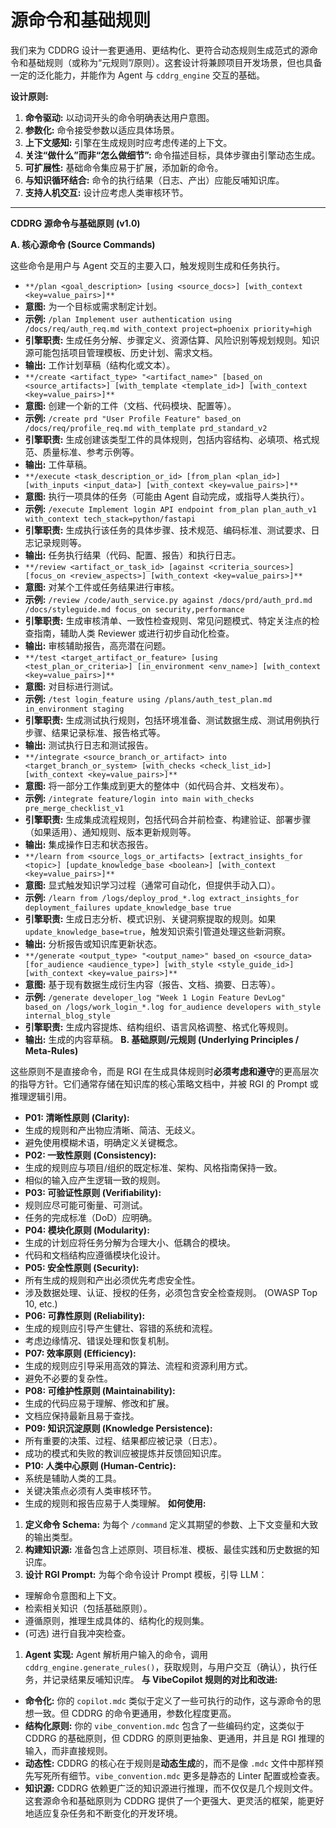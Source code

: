 # 源命令和基础规则

我们来为 CDDRG 设计一套更通用、更结构化、更符合动态规则生成范式的源命令和基础规则（或称为“元规则”/原则）。这套设计将兼顾项目开发场景，但也具备一定的泛化能力，并能作为 Agent 与 `cddrg_engine` 交互的基础。

**设计原则:**

1. **命令驱动:** 以动词开头的命令明确表达用户意图。
1. **参数化:** 命令接受参数以适应具体场景。
1. **上下文感知:** 引擎在生成规则时应考虑传递的上下文。
1. **关注“做什么”而非“怎么做细节”:** 命令描述目标，具体步骤由引擎动态生成。
1. **可扩展性:** 基础命令集应易于扩展，添加新的命令。
1. **与知识循环结合:** 命令的执行结果（日志、产出）应能反哺知识库。
1. **支持人机交互:** 设计应考虑人类审核环节。

---

**CDDRG 源命令与基础原则 (v1.0)**

**A. 核心源命令 (Source Commands)**

这些命令是用户与 Agent 交互的主要入口，触发规则生成和任务执行。

- `**/plan <goal_description> [using <source_docs>] [with_context <key=value_pairs>]**`
- **意图:** 为一个目标或需求制定计划。
- **示例:** `/plan Implement user authentication using /docs/req/auth_req.md with_context project=phoenix priority=high`
- **引擎职责:** 生成任务分解、步骤定义、资源估算、风险识别等规划规则。知识源可能包括项目管理模板、历史计划、需求文档。
- **输出:** 工作计划草稿（结构化或文本）。
- `**/create <artifact_type> "<artifact_name>" [based_on <source_artifacts>] [with_template <template_id>] [with_context <key=value_pairs>]**`
- **意图:** 创建一个新的工件（文档、代码模块、配置等）。
- **示例:** `/create prd "User Profile Feature" based_on /docs/req/profile_req.md with_template prd_standard_v2`
- **引擎职责:** 生成创建该类型工件的具体规则，包括内容结构、必填项、格式规范、质量标准、参考示例等。
- **输出:** 工件草稿。
- `**/execute <task_description_or_id> [from_plan <plan_id>] [with_inputs <input_data>] [with_context <key=value_pairs>]**`
- **意图:** 执行一项具体的任务（可能由 Agent 自动完成，或指导人类执行）。
- **示例:** `/execute Implement login API endpoint from_plan plan_auth_v1 with_context tech_stack=python/fastapi`
- **引擎职责:** 生成执行该任务的具体步骤、技术规范、编码标准、测试要求、日志记录规则等。
- **输出:** 任务执行结果（代码、配置、报告）和执行日志。
- `**/review <artifact_or_task_id> [against <criteria_sources>] [focus_on <review_aspects>] [with_context <key=value_pairs>]**`
- **意图:** 对某个工件或任务结果进行审核。
- **示例:** `/review /code/auth_service.py against /docs/prd/auth_prd.md /docs/styleguide.md focus_on security,performance`
- **引擎职责:** 生成审核清单、一致性检查规则、常见问题模式、特定关注点的检查指南，辅助人类 Reviewer 或进行初步自动化检查。
- **输出:** 审核辅助报告，高亮潜在问题。
- `**/test <target_artifact_or_feature> [using <test_plan_or_criteria>] [in_environment <env_name>] [with_context <key=value_pairs>]**`
- **意图:** 对目标进行测试。
- **示例:** `/test login_feature using /plans/auth_test_plan.md in_environment staging`
- **引擎职责:** 生成测试执行规则，包括环境准备、测试数据生成、测试用例执行步骤、结果记录标准、报告格式等。
- **输出:** 测试执行日志和测试报告。
- `**/integrate <source_branch_or_artifact> into <target_branch_or_system> [with_checks <check_list_id>] [with_context <key=value_pairs>]**`
- **意图:** 将一部分工作集成到更大的整体中（如代码合并、文档发布）。
- **示例:** `/integrate feature/login into main with_checks pre_merge_checklist_v1`
- **引擎职责:** 生成集成流程规则，包括代码合并前检查、构建验证、部署步骤（如果适用）、通知规则、版本更新规则等。
- **输出:** 集成操作日志和状态报告。
- `**/learn from <source_logs_or_artifacts> [extract_insights_for <topic>] [update_knowledge_base <boolean>] [with_context <key=value_pairs>]**`
- **意图:** 显式触发知识学习过程（通常可自动化，但提供手动入口）。
- **示例:** `/learn from /logs/deploy_prod_*.log extract_insights_for deployment_failures update_knowledge_base true`
- **引擎职责:** 生成日志分析、模式识别、关键洞察提取的规则。如果 `update_knowledge_base=true`，触发知识索引管道处理这些新洞察。
- **输出:** 分析报告或知识库更新状态。
- `**/generate <output_type> "<output_name>" based_on <source_data> [for_audience <audience_type>] [with_style <style_guide_id>] [with_context <key=value_pairs>]**`
- **意图:** 基于现有数据生成衍生内容（报告、文档、摘要、日志等）。
- **示例:** `/generate developer_log "Week 1 Login Feature DevLog" based_on /logs/work_login_*.log for_audience developers with_style internal_blog_style`
- **引擎职责:** 生成内容提炼、结构组织、语言风格调整、格式化等规则。
- **输出:** 生成的内容草稿。
**B. 基础原则/元规则 (Underlying Principles / Meta-Rules)**

这些原则不是直接命令，而是 RGI 在生成具体规则时**必须考虑和遵守**的更高层次的指导方针。它们通常存储在知识库的核心策略文档中，并被 RGI 的 Prompt 或推理逻辑引用。

- **P01: 清晰性原则 (Clarity):**
- 生成的规则和产出物应清晰、简洁、无歧义。
- 避免使用模糊术语，明确定义关键概念。
- **P02: 一致性原则 (Consistency):**
- 生成的规则应与项目/组织的既定标准、架构、风格指南保持一致。
- 相似的输入应产生逻辑一致的规则。
- **P03: 可验证性原则 (Verifiability):**
- 规则应尽可能可衡量、可测试。
- 任务的完成标准（DoD）应明确。
- **P04: 模块化原则 (Modularity):**
- 生成的计划应将任务分解为合理大小、低耦合的模块。
- 代码和文档结构应遵循模块化设计。
- **P05: 安全性原则 (Security):**
- 所有生成的规则和产出必须优先考虑安全性。
- 涉及数据处理、认证、授权的任务，必须包含安全检查规则。 (OWASP Top 10, etc.)
- **P06: 可靠性原则 (Reliability):**
- 生成的规则应引导产生健壮、容错的系统和流程。
- 考虑边缘情况、错误处理和恢复机制。
- **P07: 效率原则 (Efficiency):**
- 生成的规则应引导采用高效的算法、流程和资源利用方式。
- 避免不必要的复杂性。
- **P08: 可维护性原则 (Maintainability):**
- 生成的代码应易于理解、修改和扩展。
- 文档应保持最新且易于查找。
- **P09: 知识沉淀原则 (Knowledge Persistence):**
- 所有重要的决策、过程、结果都应被记录（日志）。
- 成功的模式和失败的教训应被提炼并反馈回知识库。
- **P10: 人类中心原则 (Human-Centric):**
- 系统是辅助人类的工具。
- 关键决策点必须有人类审核环节。
- 生成的规则和报告应易于人类理解。
**如何使用:**

1. **定义命令 Schema:** 为每个 `/command` 定义其期望的参数、上下文变量和大致的输出类型。
1. **构建知识源:** 准备包含上述原则、项目标准、模板、最佳实践和历史数据的知识库。
1. **设计 RGI Prompt:** 为每个命令设计 Prompt 模板，引导 LLM：

- 理解命令意图和上下文。
- 检索相关知识（包括基础原则）。
- 遵循原则，推理生成具体的、结构化的规则集。
- (可选) 进行自我冲突检查。

1. **Agent 实现:** Agent 解析用户输入的命令，调用 `cddrg_engine.generate_rules()`，获取规则，与用户交互（确认），执行任务，并记录结果反哺知识库。
**与 VibeCopilot 规则的对比和改进:**

- **命令化:** 你的 `copilot.mdc` 类似于定义了一些可执行的动作，这与源命令的思想一致。但 CDDRG 的命令更通用，参数化程度更高。
- **结构化原则:** 你的 `vibe_convention.mdc` 包含了一些编码约定，这类似于 CDDRG 的基础原则，但 CDDRG 的原则更抽象、更通用，并且是 RGI 推理的输入，而非直接规则。
- **动态性:** CDDRG 的核心在于规则是**动态生成**的，而不是像 `.mdc` 文件中那样预先写死所有细节。`vibe_convention.mdc` 更多是静态的 Linter 配置或检查表。
- **知识源:** CDDRG 依赖更广泛的知识源进行推理，而不仅仅是几个规则文件。
这套源命令和基础原则为 CDDRG 提供了一个更强大、更灵活的框架，能更好地适应复杂任务和不断变化的开发环境。
